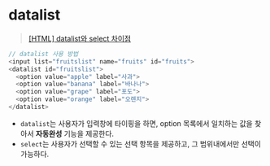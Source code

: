 # datalist
> [[HTML] datalist와 select 차이점](https://hianna.tistory.com/439)   

```javascript
// datalist 사용 방법
<input list="fruitslist" name="fruits" id="fruits">
<datalist id="fruitslist">
  <option value="apple" label="사과">
  <option value="banana" label="바나나">
  <option value="grape" label="포도">
  <option value="orange" label="오렌지">
</datalist>
```
- `datalist`는 사용자가 입력창에 타이핑을 하면, option 목록에서 일치하는 값을 찾아서 **자동완성** 기능을 제공한다.
- `select`는 사용자가 선택할 수 있는 선택 항목을 제공하고, 그 범위내에서만 선택이 가능하다.
